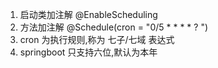1.  启动类加注解 @EnableScheduling
2. 方法加注解 @Schedule(cron = "0/5 * * * * ? ")
3. cron 为执行规则,称为 七子/七域 表达式
4. springboot 只支持六位,默认为本年